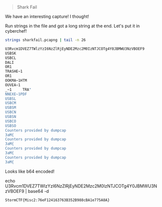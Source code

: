 > Shark Fail

We have an interesting capture! I thought!

Run strings in the file and got a long string at the end. Let's put it in cyberchef!

```bash
strings sharkfail.pcapng | tail -n 26

U3Rvcm1DVEZ7TWlzYzI6NzZlRjEyNDE2Mzc2M0IzNTJCOTg4Y0JBMWU3NzVBOEF9
USBSK
USBCL
DALI       
OR1        
TRASHE~1   
OR1        
OOKMA~1HTM 
OUVEA~1   
_~1     TRA"
NNEXE~1PDF 
USBSL
USBCM
USBSM
USBCN
USBSN
USBCO
USBSO
Counters provided by dumpcap
3aM{
Counters provided by dumpcap
3aM{
Counters provided by dumpcap
3aM{
Counters provided by dumpcap
3aM{
```
Looks like b64 encoded!

echo U3Rvcm1DVEZ7TWlzYzI6NzZlRjEyNDE2Mzc2M0IzNTJCOTg4Y0JBMWU3NzVBOEF9 | base64 -d

```
StormCTF{Misc2:76eF124163763B352B988cBA1e775A8A}
```
